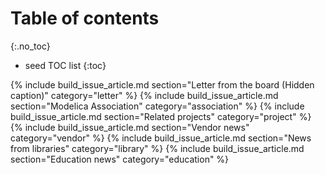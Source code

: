 # Table of contents
{:.no_toc}

* seed TOC list
{:toc}

{% include build_issue_article.md section="Letter from the board (Hidden caption)" category="letter" %}
{% include build_issue_article.md section="Modelica Association" category="association" %}
{% include build_issue_article.md section="Related projects" category="project" %}
{% include build_issue_article.md section="Vendor news" category="vendor" %}
{% include build_issue_article.md section="News from libraries" category="library" %}
{% include build_issue_article.md section="Education news" category="education" %}
